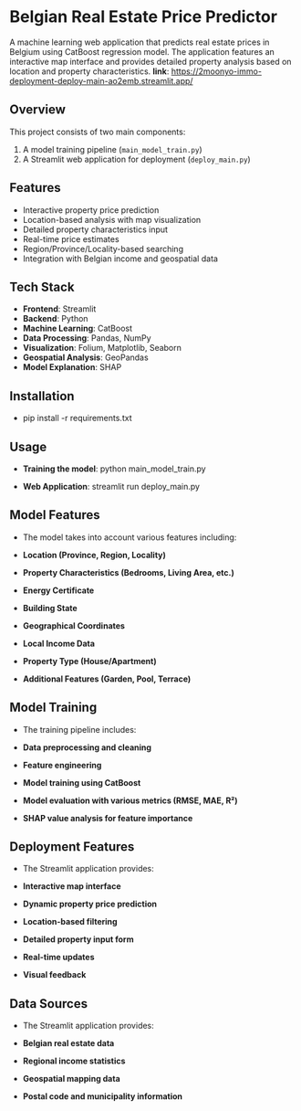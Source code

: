 # Belgian Real Estate Price Predictor

A machine learning web application that predicts real estate prices in Belgium using CatBoost regression model. The application features an interactive map interface and provides detailed property analysis based on location and property characteristics.
**link**: https://2moonyo-immo-deployment-deploy-main-ao2emb.streamlit.app/

## Overview

This project consists of two main components:
1. A model training pipeline (`main_model_train.py`)
2. A Streamlit web application for deployment (`deploy_main.py`)

## Features

- Interactive property price prediction
- Location-based analysis with map visualization
- Detailed property characteristics input
- Real-time price estimates
- Region/Province/Locality-based searching
- Integration with Belgian income and geospatial data

## Tech Stack

- **Frontend**: Streamlit
- **Backend**: Python
- **Machine Learning**: CatBoost
- **Data Processing**: Pandas, NumPy
- **Visualization**: Folium, Matplotlib, Seaborn
- **Geospatial Analysis**: GeoPandas
- **Model Explanation**: SHAP

## Installation

- pip install -r requirements.txt
 
 ## Usage

 - **Training the model**: python main_model_train.py

 - **Web Application**: streamlit run deploy_main.py

## Model Features

- The model takes into account various features including:

- **Location (Province, Region, Locality)**
- **Property Characteristics (Bedrooms, Living Area, etc.)**
- **Energy Certificate**
- **Building State**
- **Geographical Coordinates**
- **Local Income Data**
- **Property Type (House/Apartment)**
- **Additional Features (Garden, Pool, Terrace)**

## Model Training

- The training pipeline includes:

- **Data preprocessing and cleaning**
- **Feature engineering**
- **Model training using CatBoost**
- **Model evaluation with various metrics (RMSE, MAE, R²)**
- **SHAP value analysis for feature importance**

## Deployment Features

- The Streamlit application provides:

- **Interactive map interface**
- **Dynamic property price prediction**
- **Location-based filtering**
- **Detailed property input form**
- **Real-time updates**
- **Visual feedback**

## Data Sources

- The Streamlit application provides:

- **Belgian real estate data**
- **Regional income statistics**
- **Geospatial mapping data**
- **Postal code and municipality information**
